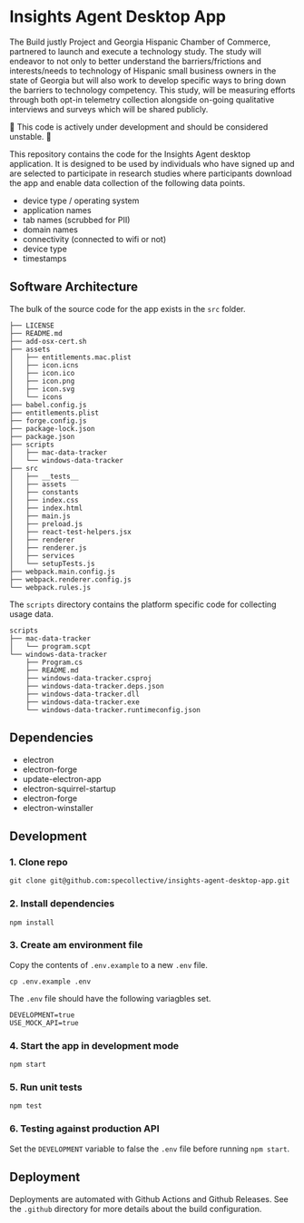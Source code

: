 # Insights Agent Desktop App

The Build justly Project and Georgia Hispanic Chamber of Commerce, partnered to launch and execute a technology study. The study will endeavor to not only to better understand the barriers/frictions and interests/needs to technology of Hispanic small business owners in the state of Georgia but will also work to develop specific ways to bring down the barriers to technology competency.  This study, will be measuring efforts through both opt-in telemetry collection alongside on-going qualitative interviews and surveys which will be shared publicly. 


🚧 This code is actively under development and should be considered unstable. 🚧

This repository contains the code for the Insights Agent desktop application. It is designed to be used by individuals who have signed up and are selected to participate in research studies where participants download the app and enable data collection of the following data points.

- device type / operating system
- application names
- tab names (scrubbed for PII)
- domain names
- connectivity (connected to wifi or not)
- device type
- timestamps


## Software Architecture

The bulk of the source code for the app exists in the `src` folder.

```
├── LICENSE
├── README.md
├── add-osx-cert.sh
├── assets
│   ├── entitlements.mac.plist
│   ├── icon.icns
│   ├── icon.ico
│   ├── icon.png
│   ├── icon.svg
│   └── icons
├── babel.config.js
├── entitlements.plist
├── forge.config.js
├── package-lock.json
├── package.json
├── scripts
│   ├── mac-data-tracker
│   └── windows-data-tracker
├── src
│   ├── __tests__
│   ├── assets
│   ├── constants
│   ├── index.css
│   ├── index.html
│   ├── main.js
│   ├── preload.js
│   ├── react-test-helpers.jsx
│   ├── renderer
│   ├── renderer.js
│   ├── services
│   └── setupTests.js
├── webpack.main.config.js
├── webpack.renderer.config.js
└── webpack.rules.js
```

The `scripts` directory contains the platform specific code for collecting usage data.

```
scripts
├── mac-data-tracker
│   └── program.scpt
└── windows-data-tracker
    ├── Program.cs
    ├── README.md
    ├── windows-data-tracker.csproj
    ├── windows-data-tracker.deps.json
    ├── windows-data-tracker.dll
    ├── windows-data-tracker.exe
    └── windows-data-tracker.runtimeconfig.json
```

## Dependencies

- electron
- electron-forge
- update-electron-app
- electron-squirrel-startup
- electron-forge
- electron-winstaller

## Development

### 1. Clone repo

```
git clone git@github.com:specollective/insights-agent-desktop-app.git
```

### 2. Install dependencies

```
npm install
```

### 3. Create am environment file

Copy the contents of `.env.example` to a new `.env` file.

```
cp .env.example .env
```

The `.env` file should have the following variagbles set.

```
DEVELOPMENT=true
USE_MOCK_API=true
```

### 4. Start the app in development mode

```
npm start
```

### 5. Run unit tests

```
npm test
```

### 6. Testing against production API

Set the `DEVELOPMENT` variable to false the `.env` file before running `npm start`.

## Deployment

Deployments are automated with Github Actions and Github Releases. See the `.github` directory for more details about the build configuration.